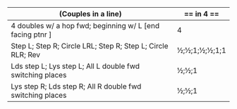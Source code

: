 |(Couples in a line) | == in 4 == |
|----|-----|
|4 doubles w/ a hop fwd; beginning w/ L [end facing ptnr ]|4|
|Step L; Step R; Circle LRL; Step R; Step L; Circle RLR; Rev |½;½;1;½;½;1;1|
|Lds step L; Lys step L; All L double fwd switching places | ½;½;1 |
|Lys step R; Lds step R; All R double fwd switching places |½;½;1|
